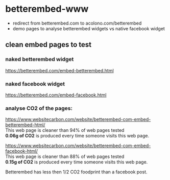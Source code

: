 # betterembed-www

- redirect from betterembed.com to acolono.com/betterembed
- demo pages to analyse betterembed widgets vs native facebook widget


## clean embed pages to test

### naked betterembed widget
https://betterembed.com/embed-betterembed.html

### naked facebook widget
https://betterembed.com/embed-facebook.html

### analyse CO2 of the pages:

https://www.websitecarbon.com/website/betterembed-com-embed-betterembed-html/  
This web page is cleaner than 94% of web pages tested  
**0.06g of CO2** is produced every time someone visits this web page.

https://www.websitecarbon.com/website/betterembed-com-embed-facebook-html/  
This web page is cleaner than 88% of web pages tested  
**0.15g of CO2** is produced every time someone visits this web page.

Betterembed has less then 1/2 CO2 foodprint than a facebook post.
